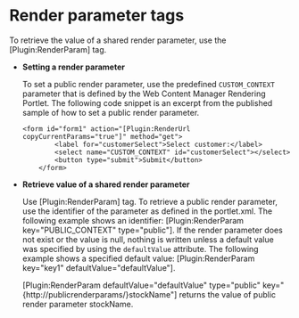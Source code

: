 # Render parameter tags

To retrieve the value of a shared render parameter, use the \[Plugin:RenderParam\] tag.

-   **Setting a render parameter**

    To set a public render parameter, use the predefined `CUSTOM_CONTEXT` parameter that is defined by the Web Content Manager Rendering Portlet. The following code snippet is an excerpt from the published sample of how to set a public render parameter.

    ```
    <form id="form1" action="[Plugin:RenderUrl copyCurrentParams="true"]" method="get">
            <label for="customerSelect">Select customer:</label> 
            <select name="CUSTOM_CONTEXT" id="customerSelect"></select>
            <button type="submit">Submit</button>
        </form>
    ```

-   **Retrieve value of a shared render parameter**

    Use \[Plugin:RenderParam\] tag. To retrieve a public render parameter, use the identifier of the parameter as defined in the portlet.xml. The following example shows an identifier: \[Plugin:RenderParam key="PUBLIC\_CONTEXT" type="public"\]. If the render parameter does not exist or the value is null, nothing is written unless a default value was specified by using the `defaultValue` attribute. The following example shows a specified default value: \[Plugin:RenderParam key="key1" defaultValue="defaultValue"\].

    \[Plugin:RenderParam defaultValue="defaultValue" type="public" key="\{http://publicrenderparams/\}stockName"\] returns the value of public render parameter stockName.



